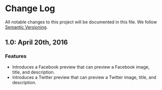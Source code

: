 # Change Log

All notable changes to this project will be documented in this file.
We follow [Semantic Versioning](http://semver.org/).

## 1.0: April 20th, 2016

### Features

* Introduces a Facebook preview that can preview a Facebook image, title, and description.
* Introduces a Twitter preview that can preview a Twitter image, title, and description.
